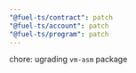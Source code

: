 ```yaml
---
"@fuel-ts/contract": patch
"@fuel-ts/account": patch
"@fuel-ts/program": patch
---
```


chore: ugrading `vm-asm` package
